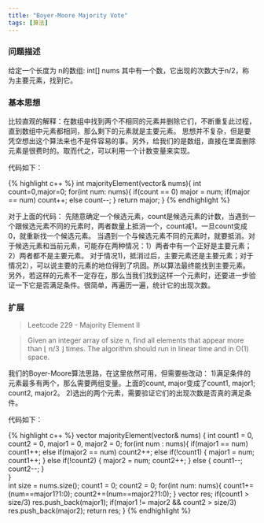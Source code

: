 ```yaml
---
title: "Boyer-Moore Majority Vote"
tags: [算法]
---
```



### 问题描述

给定一个长度为 n的数组:
int[] nums
其中有一个数，它出现的次数大于n/2，称为主要元素，找到它。

### 基本思想

比较直观的解释：在数组中找到两个不相同的元素并删除它们，不断重复此过程，直到数组中元素都相同，那么剩下的元素就是主要元素。
思想并不复杂，但是要凭空想出这个算法来也不是件容易的事。另外，给我们的是数组，直接在里面删除元素是很费时的。取而代之，可以利用一个计数变量来实现。

代码如下：

{% highlight c++ %}
int majorityElement(vector<int>& nums){
 	int count=0,major=0;
	for(int num: nums){
		if(count == 0) major = num;
		if(major == num) count++;
		else count--;
	}
	return major;
}
{% endhighlight %}

对于上面的代码：
先随意确定一个候选元素，count是候选元素的计数，当遇到一个跟候选元素不同的元素时，两者数量上抵消一个，count减1。一旦count变成0，就重新找一个候选元素。
当遇到一个与候选元素不同的元素时，就要抵消。对于候选元素和当前元素，可能存在两种情况：1）两者中有一个正好是主要元素；2）两者都不是主要元素。
对于情况1)，抵消过后，主要元素还是主要元素；对于情况2），可以说主要的元素的地位得到了巩固。所以算法最终能找到主要元素。
另外，若这样的元素不一定存在，那么当我们找到这样一个元素时，还要进一步验证一下它是否满足条件。很简单，再遍历一遍，统计它的出现次数。

### 扩展



> Leetcode 229 - Majority Element II  

> Given an integer array of size n, find all elements that appear more than ⌊ n/3 ⌋ times. The algorithm should run in linear time and in O(1) space.

我们的Boyer-Moore算法思路，在这里依然可用，但需要些改动：
1)满足条件的元素最多有两个，那么需要两组变量。上面的count, major变成了count1, major1; count2, major2。
2)选出的两个元素，需要验证它们的出现次数是否真的满足条件。

代码如下：

{% highlight c++ %}
vector<int> majorityElement(vector<int>& nums) {
	int count1 = 0, count2 = 0, major1 = 0, major2 = 0;
	for(int num : nums){
		if(major1 == num) count1++;
		else if(major2 == num) count2++;
		else if(!count1) {
			major1 = num;
			count1++;
		}
		else if(!count2) {
			major2 = num;
			count2++;
		}
		else {
			count1--;
			count2--;
		}	
	}    
	int size = nums.size();
	count1 = 0;
	count2 = 0;
	for(int num: nums){
		count1+=(num==major1?1:0);
		count2+=(num==major2?1:0);
	}
	vector<int> res;
	if(count1 > size/3) res.push_back(major1);
	if(major1 != major2 && count2 > size/3) res.push_back(major2);
	return res;
}
{% endhighlight %}